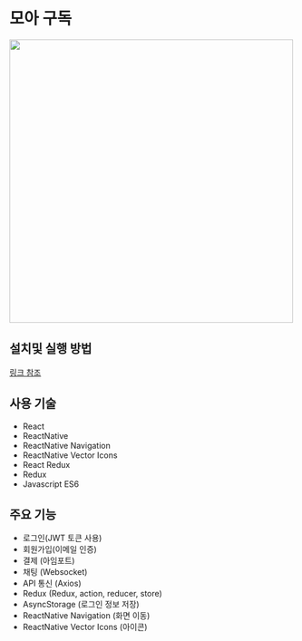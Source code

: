 # 모아 구독

<img style="width: 500px;" src="https://i.ibb.co/dcG77Rt/Screenshot-20221107-224432-submarkettest.jpg" />

## 설치및 실행 방법

<a href="https://github.com/nabacamp-side/side1-fe2/wiki/ReactNative-Expo-%EC%84%A4%EC%B9%98%EB%B0%8F-%EC%8B%A4%ED%96%89-%EB%B0%A9%EB%B2%95">링크 참조</a>

## 사용 기술

- React
- ReactNative
- ReactNative Navigation
- ReactNative Vector Icons
- React Redux
- Redux
- Javascript ES6

## 주요 기능

- 로그인(JWT 토큰 사용)
- 회원가입(이메일 인증)
- 결제 (아임포트)
- 채팅 (Websocket)
- API 통신 (Axios)
- Redux (Redux, action, reducer, store)
- AsyncStorage (로그인 정보 저장)
- ReactNative Navigation (화면 이동)
- ReactNative Vector Icons (아이콘)
